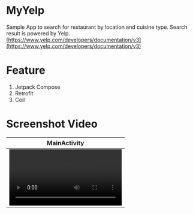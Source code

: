 # MyYelp
Sample App to search for restaurant by location and cuisine type.
Search result is powered by Yelp.
[https://www.yelp.com/developers/documentation/v3](https://www.yelp.com/developers/documentation/v3)


# Feature
1. Jetpack Compose
1. Retrofit
1. Coil


# Screenshot Video
| MainActivity |
|:-:|
| ![home](screenshots/recording.webm) |
